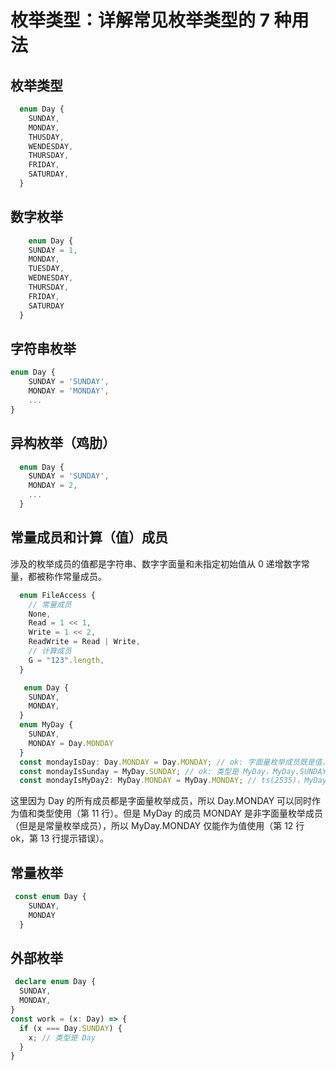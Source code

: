 # 枚举类型：详解常见枚举类型的 7 种用法

## 枚举类型

```typescript
  enum Day {
    SUNDAY,
    MONDAY,
    THUSDAY,
    WENDESDAY,
    THURSDAY,
    FRIDAY,
    SATURDAY,
  }
```

## 数字枚举

```typescript
    enum Day {
    SUNDAY = 1,
    MONDAY,
    TUESDAY,
    WEDNESDAY,
    THURSDAY,
    FRIDAY,
    SATURDAY
  }
```

## 字符串枚举

```typescript
enum Day {
    SUNDAY = 'SUNDAY',
    MONDAY = 'MONDAY',
    ...
}
```

## 异构枚举（鸡肋）

```typescript
  enum Day {
    SUNDAY = 'SUNDAY',
    MONDAY = 2,
    ...
  }
```

## 常量成员和计算（值）成员

涉及的枚举成员的值都是字符串、数字字面量和未指定初始值从 0 递增数字常量，都被称作常量成员。

```typescript
  enum FileAccess {
    // 常量成员
    None,
    Read = 1 << 1,
    Write = 1 << 2,
    ReadWrite = Read | Write,
    // 计算成员
    G = "123".length,
  }

   enum Day {
    SUNDAY,
    MONDAY,
  }
  enum MyDay {
    SUNDAY,
    MONDAY = Day.MONDAY
  }
  const mondayIsDay: Day.MONDAY = Day.MONDAY; // ok: 字面量枚举成员既是值，也是类型
  const mondayIsSunday = MyDay.SUNDAY; // ok: 类型是 MyDay，MyDay.SUNDAY 仅仅是值
  const mondayIsMyDay2: MyDay.MONDAY = MyDay.MONDAY; // ts(2535)，MyDay 包含非字面量值成员，所以 MyDay.MONDAY 不能作为类型
```

这里因为 Day 的所有成员都是字面量枚举成员，所以 Day.MONDAY 可以同时作为值和类型使用（第 11 行）。但是 MyDay 的成员 MONDAY 是非字面量枚举成员（但是是常量枚举成员），所以 MyDay.MONDAY 仅能作为值使用（第 12 行 ok，第 13 行提示错误）。

## 常量枚举

```typescript
 const enum Day {
    SUNDAY,
    MONDAY
  }
```

## 外部枚举

```typescript
 declare enum Day {
  SUNDAY,
  MONDAY,
}
const work = (x: Day) => {
  if (x === Day.SUNDAY) {
    x; // 类型是 Day
  }
}
```
